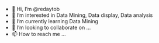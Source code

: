 - 👋 Hi, I’m @redaytob
- 👀 I’m interested in Data Mining, Data display, Data analysis
- 🌱 I’m currently learning Data Mining
- 💞️ I’m looking to collaborate on ...
- 📫 How to reach me ...

<!---
redaytob/redaytob is a ✨ special ✨ repository because its `README.md` (this file) appears on your GitHub profile.
You can click the Preview link to take a look at your changes.
--->
